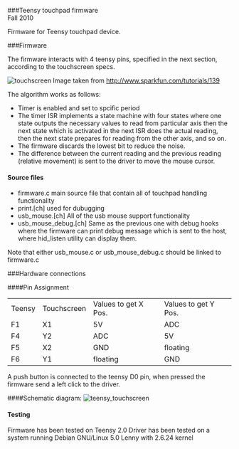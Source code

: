 
###Teensy touchpad firmware  
Fall 2010

Firmware for Teensy touchpad device.  

###Firmware

The firmware interacts with 4 teensy pins, specified in the next section, 
according to the touchscreen specs.  


![touchscreen](https://github.com/cboylan/teensy_touchscreen/raw/master/firmware/docs/bussbarssmall.jpg)
Image taken from http://www.sparkfun.com/tutorials/139


The algorithm works as follows:  

* Timer is enabled and set to spcific period  
* The timer ISR implements a state machine with four states where one state outputs
  the necessary values to read from particular axis then the next state which is 
  activated in the next ISR does the actual reading, then the next state prepares for 
  reading from the other axis, and so on.
* The firmware discards the lowest bit to reduce the noise.
* The difference between the current reading and the previous reading (relative 
  movement) is sent to the driver to move the mouse cursor.


#### Source files

* firmware.c main source file that contain all of touchpad handling functionality
* print.[ch] used for dubugging
* usb_mouse.[ch] All of the usb mouse support functionality
* usb_mouse_debug.[ch] Same as the previous one with debug hooks where the firmware 
	can print debug message which is sent to the host, where hid_listen utility 
	can display them. 

Note that either usb_mouse.c or usb_mouse_debug.c should be linked to firmware.c


###Hardware connections


####Pin Assignment
<table>
  <tr>
  	<td>Teensy</td>
  	<td>Touchscreen</td>
  	<td>Values to get X Pos.</td>
  	<td>Values to get Y Pos.</td>
  </tr>
  <tr>
  	<td>F1</td>
  	<td>X1</td>
  	<td>5V</td>
  	<td>ADC</td>
  </tr>
  <tr>
  	<td>F4</td>
  	<td>Y2</td>
  	<td>ADC</td>
  	<td>5V</td>
  </tr>
  <tr>
  	<td>F5</td>
  	<td>X2</td>
  	<td>GND</td>  	
  	<td>floating</td>
  </tr>
  <tr>
  	<td>F6</td>
  	<td>Y1</td>
  	<td>floating</td>
  	<td>GND</td>
  </tr>

</table>

A push button is connected to the teensy D0 pin, when pressed the firmware
send a left click to the driver.

####Schematic diagram:
![teensy_touchscreen](https://github.com/cboylan/teensy_touchscreen/raw/master/firmware/docs/Teensy_Touchscreen.png)


#### Testing
Firmware has been tested on Teensy 2.0 
Driver has been tested on a system running Debian GNU/Linux 5.0 Lenny with 2.6.24 kernel
